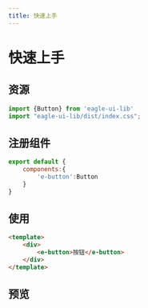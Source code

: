 ```yaml
---
title: 快速上手
---
```


# 快速上手

## 资源

```js
import {Button} from 'eagle-ui-lib'
import "eagle-ui-lib/dist/index.css";
```

## 注册组件

```js
export default {
    components:{
        'e-button':Button
    }
}
```

## 使用

```html
<template>
    <div>
        <e-button>按钮</e-button>
    </div>
</template>
```

## 预览

<br>

<start/>